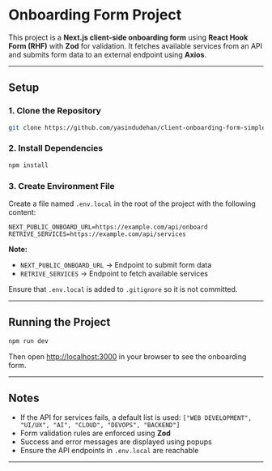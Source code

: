 # Onboarding Form Project

This project is a **Next.js client-side onboarding form** using **React Hook Form (RHF)** with **Zod** for validation. It fetches available services from an API and submits form data to an external endpoint using **Axios**.

---

## Setup

### 1. Clone the Repository

```bash
git clone https://github.com/yasindudehan/client-onboarding-form-simple
```

### 2. Install Dependencies

```bash
npm install
```

### 3. Create Environment File

Create a file named `.env.local` in the root of the project with the following content:

```env
NEXT_PUBLIC_ONBOARD_URL=https://example.com/api/onboard
RETRIVE_SERVICES=https://example.com/api/services
```

**Note:**
- `NEXT_PUBLIC_ONBOARD_URL` → Endpoint to submit form data
- `RETRIVE_SERVICES` → Endpoint to fetch available services

Ensure that `.env.local` is added to `.gitignore` so it is not committed.

---

## Running the Project

```bash
npm run dev
```

Then open [http://localhost:3000](http://localhost:3000) in your browser to see the onboarding form.

---

## Notes

- If the API for services fails, a default list is used: `["WEB DEVELOPMENT", "UI/UX", "AI", "CLOUD", "DEVOPS", "BACKEND"]`
- Form validation rules are enforced using **Zod**
- Success and error messages are displayed using popups
- Ensure the API endpoints in `.env.local` are reachable

---
